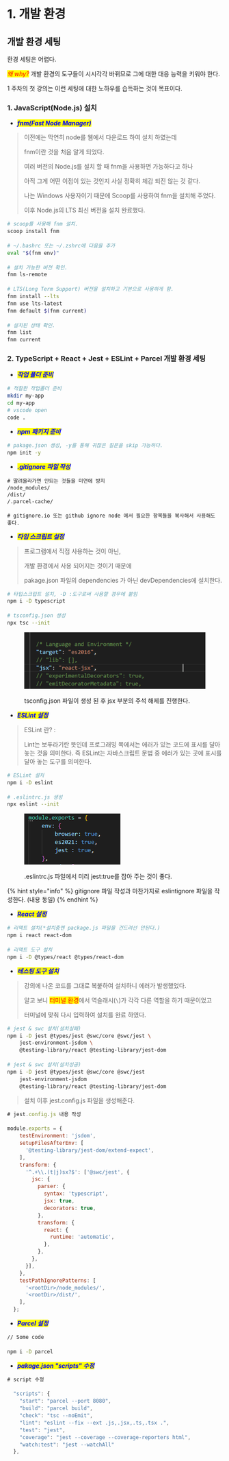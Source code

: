 # 1. 개발 환경

## **개발 환경 세팅** <a href="#undefined-2" id="undefined-2"></a>

환경 세팅은 어렵다.

_<mark style="color:red;">왜 why?</mark>_ 개발 환경의 도구들이 시시각각 바뀌므로 그에  대한 대응 능력을 키워야 한다.

1 주차의 첫 강의는 이런 세팅에 대한 노하우를 습득하는 것이 목표이다.



### 1. JavaScript(Node.js) 설치

* _<mark style="color:blue;">**fnm(Fast Node Manager)**</mark>_

> 이전에는 막연히 node를 웹에서 다운로드 하여 설치 하였는데
>
> fnm이란 것을 처음 알게 되었다.&#x20;
>
> 여러 버전의 Node.js를 설치 할 때 fnm을 사용하면 가능하다고 하나
>
> 아직 그게 어떤 이점이 있는 것인지 사실 정확히 체감 되진 않는 것 같다.
>
> 나는 Windows 사용자이기 때문에 Scoop를 사용하여 fnm을 설치해 주었다.
>
> 이후 Node.js의 LTS 최신 버전을 설치 완료했다.

```bash
# scoop를 사용해 fnm 설치.
scoop install fnm

# ~/.bashrc 또는 ~/.zshrc에 다음을 추가
eval "$(fnm env)"

# 설치 가능한 버전 확인.
fnm ls-remote

# LTS(Long Term Support) 버전을 설치하고 기본으로 사용하게 함.
fnm install --lts
fnm use lts-latest
fnm default $(fnm current)

# 설치된 상태 확인.
fnm list
fnm current
```

###

### 2. TypeScript + React + Jest + ESLint + Parcel 개발 환경 세팅

* _<mark style="color:blue;">**작업 폴더 준비**</mark>_

```bash
# 적절한 작업폴더 준비
mkdir my-app
cd my-app
# vscode open
code .
```

* _<mark style="color:blue;">**npm 패키지 준비**</mark>_

```bash
# pakage.json 생성, -y를 통해 귀찮은 질문을 skip 가능하다.
npm init -y
```

* _<mark style="color:blue;">**.gitignore 파일 작성**</mark>_

```gitignore
# 딸려올라가면 안되는 것들을 미연에 방지
/node_modules/
/dist/
/.parcel-cache/

# gitignore.io 또는 github ignore node 에서 필요한 항목들을 복사해서 사용해도 좋다.
```

* _<mark style="color:blue;">**타입 스크립트 설정**</mark>_

> 프로그램에서 직접 사용하는 것이 아닌,&#x20;
>
> 개발 환경에서 사용 되어지는 것이기 때문에&#x20;
>
> pakage.json 파일의 dependencies 가 아닌 devDependencies에 설치한다.

```bash
# 타입스크립트 설치, -D :도구로써 사용할 경우에 붙임
npm i -D typescript

# tsconfig.json 생성
npx tsc --init
```

<figure><img src="../../.gitbook/assets/image (1).png" alt=""><figcaption><p>tsconfig.json 파일이 생성 된 후 jsx 부분의 주석 해제를 진행한다.</p></figcaption></figure>

* _<mark style="color:blue;">**ESLint 설정**</mark>_

> ESLint 란? :&#x20;
>
> Lint는 보푸라기란 뜻인데 프로그래밍 쪽에서는 에러가 있는 코드에 표시를 달아 놓는 것을 의미한다. 즉 ESLint는 자바스크립트 문법 중 에러가 있는 곳에 표시를 달아 놓는 도구를 의미한다.

```bash
# ESLint 설치
npm i -D eslint

# .eslintrc.js 생성
npx eslint --init
```

<figure><img src="../../.gitbook/assets/image.png" alt=""><figcaption><p>.eslintrc.js 파일에서 미리 jest:true를 잡아 주는 것이 좋다.</p></figcaption></figure>

{% hint style="info" %}
gitignore 파일 작성과 마찬가지로 eslintignore 파일을 작성한다. (내용 동일)
{% endhint %}



* _<mark style="color:blue;">**React 설정**</mark>_

```bash
# 리액트 설치(*설치중엔 package.js 파일을 건드려선 안된다.)
npm i react react-dom

# 리액트 도구 설치
npm i -D @types/react @types/react-dom
```

* _<mark style="color:blue;">**테스팅 도구 설치**</mark>_

> 강의에 나온 코드를 그대로 복붙하여 설치하니 에러가 발생했었다.
>
> 알고 보니 <mark style="color:red;">터미널 환경</mark>에서 역슬래시(`\`)가 각각 다른 역할을 하기 때문이었고
>
> 터미널에 맞춰 다시 입력하여 설치를 완료 하였다.

```bash
# jest & swc 설치(설치실패)
npm i -D jest @types/jest @swc/core @swc/jest \
    jest-environment-jsdom \
    @testing-library/react @testing-library/jest-dom

# jest & swc 설치(설치성공)
npm i -D jest @types/jest @swc/core @swc/jest 
    jest-environment-jsdom 
    @testing-library/react @testing-library/jest-dom
```

> 설치 이후 jest.config.js 파일을 생성해준다.

```javascript
# jest.config.js 내용 작성

module.exports = {
    testEnvironment: 'jsdom',
    setupFilesAfterEnv: [
      '@testing-library/jest-dom/extend-expect',
    ],
    transform: {
      '^.+\\.(t|j)sx?$': ['@swc/jest', {
        jsc: {
          parser: {
            syntax: 'typescript',
            jsx: true,
            decorators: true,
          },
          transform: {
            react: {
              runtime: 'automatic',
            },
          },
        },
      }],
    },
    testPathIgnorePatterns: [
      '<rootDir>/node_modules/',
      '<rootDir>/dist/',
    ],
  };
```

* _<mark style="color:blue;">**Parcel 설정**</mark>_

```bash
// Some code

npm i -D parcel
```

* _<mark style="color:blue;">**pakage.json "scripts" 수정**</mark>_

```javascript
# script 수정

  "scripts": {
    "start": "parcel --port 8080",
    "build": "parcel build",
    "check": "tsc --noEmit",
    "lint": "eslint --fix --ext .js,.jsx,.ts,.tsx .",
    "test": "jest",
    "coverage": "jest --coverage --coverage-reporters html",
    "watch:test": "jest --watchAll"
  },
```
